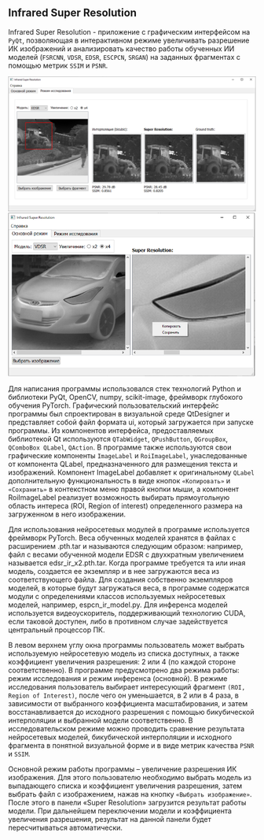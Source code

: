 ## Infrared Super Resolution

Infrared Super Resolution - приложение с графическим интерфейсом на `PyQt`, позволяющая в интерактивном режиме увеличивать разрешение ИК изображений и анализировать качество работы обученных ИИ моделей (`FSRCNN`, `VDSR`, `EDSR`, `ESCPCN`, `SRGAN`) на заданных фрагментах с помощью метрик `SSIM` и `PSNR`.

![Screen 1](screenshots/screen_1.png?raw=true "Screen 1")
![Screen 2](screenshots/screen_2.png?raw=true "Screen 2")

Для написания программы использовался стек технологий Python и библиотеки PyQt, OpenCV, numpy, scikit-image, фреймворк глубокого обучения PyTorch.
Графический пользовательский интерфейс программы был спроектирован в визуальной среде QtDesigner и представляет собой файл формата ui, который загружается при запуске программы. Из компонентов интерфейса, предоставляемых библиотекой Qt используются `QTabWidget`, `QPushButton`, `QGroupBox`, `QComboBox QLabel`, `QAction`. В программе также используются свои графические компоненты `ImageLabel` и `RoiImageLabel`, унаследованные от компонента QLabel, предназначенного для размещения текста и изображений. Компонент ImageLabel добавляет к оригинальному `QLabel` дополнительную функциональность в виде кнопок `«Копировать»` и `«Сохранить»` в контекстном меню правой кнопки мыши, а компонент RoiImageLabel реализует возможность выбирать прямоугольную область интереса (ROI, Region of interest) определенного размера на загруженном в него изображении.

Для использования нейросетевых модулей в программе используется фреймворк PyTorch. Веса обученных моделей хранятся в файлах с расширением .pth.tar и называются следующим образом: например, файл с весами обученной модели EDSR с двухкратным увеличением называется edsr_ir_x2.pth.tar. Когда программе требуется та или иная модель, создается ее экземпляр и в нее загружаются веса из соответствующего файла. Для создания собственно экземпляров моделей, в которые будут загружаться веса, в программе содержатся модули c определениями классов используемых нейросетевых моделей, например, espcn_ir_model.py. Для инференса моделей используется видеоускоритель, поддерживающий технологию CUDA, если таковой доступен, либо в противном случае задействуется центральный процессор ПК.

В левом верхнем углу окна программы пользователь может выбрать используемую нейросетевую модель из списка доступных, а также коэффициент увеличения разрешения: 2 или 4 (по каждой стороне соответственно). В программе предусмотрено два режима работы: режим исследования и режим инференса (основной). В режиме исследования пользователь выбирает интересующий фрагмент `(ROI, Region of Interest)`, после чего он уменьшается, в 2 или в 4 раза, в зависимости от выбранного коэффициента масштабирования, и затем восстанавливается до исходного разрешения с помощью бикубической интерполяции и выбранной модели соответственно. В исследовательском режиме можно проводить сравнение результата нейросетевых моделей, бикубической интерполяции и исходного фрагмента в понятной визуальной форме и в виде метрик качества `PSNR` и `SSIM`.

Основной режим работы программы – увеличение разрешения ИК изображения. Для этого пользователю необходимо выбрать модель из выпадающего списка и коэффициент увеличения разрешения, затем выбрать файл с изображением, нажав на кнопку `«Выбрать изображение»`. После этого в панели «Super Resolution» загрузится результат работы модели. При дальнейшем переключении модели и коэффициента увеличения разрешения, результат на данной панели будет пересчитываться автоматически.
